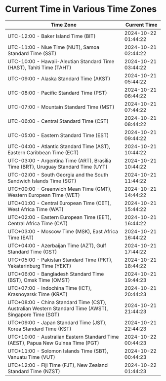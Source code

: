 # Current Time in Various Time Zones

| Time Zone | Current Time |
|-----------|--------------|
| UTC-12:00 - Baker Island Time (BIT) | 2024-10-22 01:44:22 |
| UTC-11:00 - Niue Time (NUT), Samoa Standard Time (SST) | 2024-10-21 02:44:22 |
| UTC-10:00 - Hawaii-Aleutian Standard Time (HAST), Tahiti Time (TAHT) | 2024-10-21 03:44:22 |
| UTC-09:00 - Alaska Standard Time (AKST) | 2024-10-21 05:44:22 |
| UTC-08:00 - Pacific Standard Time (PST) | 2024-10-21 06:44:22 |
| UTC-07:00 - Mountain Standard Time (MST) | 2024-10-21 07:44:22 |
| UTC-06:00 - Central Standard Time (CST) | 2024-10-21 08:44:22 |
| UTC-05:00 - Eastern Standard Time (EST) | 2024-10-21 09:44:22 |
| UTC-04:00 - Atlantic Standard Time (AST), Eastern Caribbean Time (ECT) | 2024-10-21 10:44:22 |
| UTC-03:00 - Argentina Time (ART), Brasília Time (BRT), Uruguay Standard Time (UYT) | 2024-10-21 10:44:22 |
| UTC-02:00 - South Georgia and the South Sandwich Islands Time (SGT) | 2024-10-21 11:44:22 |
| UTC±00:00 - Greenwich Mean Time (GMT), Western European Time (WET) | 2024-10-21 14:44:22 |
| UTC+01:00 - Central European Time (CET), West Africa Time (WAT) | 2024-10-21 15:44:22 |
| UTC+02:00 - Eastern European Time (EET), Central Africa Time (CAT) | 2024-10-21 16:44:22 |
| UTC+03:00 - Moscow Time (MSK), East Africa Time (EAT) | 2024-10-21 16:44:22 |
| UTC+04:00 - Azerbaijan Time (AZT), Gulf Standard Time (GST) | 2024-10-21 17:44:22 |
| UTC+05:00 - Pakistan Standard Time (PKT), Yekaterinburg Time (YEKT) | 2024-10-21 18:44:22 |
| UTC+06:00 - Bangladesh Standard Time (BST), Omsk Time (OMST) | 2024-10-21 19:44:23 |
| UTC+07:00 - Indochina Time (ICT), Krasnoyarsk Time (KRAT) | 2024-10-21 20:44:23 |
| UTC+08:00 - China Standard Time (CST), Australian Western Standard Time (AWST), Singapore Time (SGT) | 2024-10-21 21:44:23 |
| UTC+09:00 - Japan Standard Time (JST), Korea Standard Time (KST) | 2024-10-21 22:44:23 |
| UTC+10:00 - Australian Eastern Standard Time (AEST), Papua New Guinea Time (PGT) | 2024-10-22 00:44:23 |
| UTC+11:00 - Solomon Islands Time (SBT), Vanuatu Time (VUT) | 2024-10-22 00:44:23 |
| UTC+12:00 - Fiji Time (FJT), New Zealand Standard Time (NZST) | 2024-10-22 01:44:23 |
